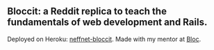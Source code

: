 ## Bloccit: a Reddit replica to teach the fundamentals of web development and Rails.

Deployed on Heroku: [neffnet-bloccit](https://neffnet-bloccit.herokuapp.com).
Made with my mentor at [Bloc](http://bloc.io).
